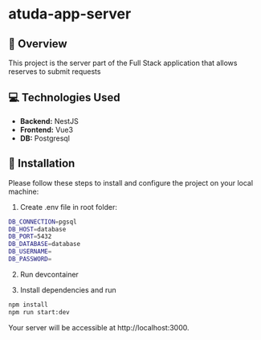 # atuda-app-server

## 🚀 Overview

This project is the server part of the Full Stack application that allows reserves to submit requests

## 💻 Technologies Used

-   **Backend:** NestJS
-   **Frontend:** Vue3
-   **DB:** Postgresql


## 🔧 Installation

Please follow these steps to install and configure the project on your local machine:

1. Create .env file in root folder:

```bash
DB_CONNECTION=pgsql
DB_HOST=database
DB_PORT=5432
DB_DATABASE=database
DB_USERNAME=
DB_PASSWORD=
```

2. Run devcontainer

3. Install dependencies and run

```bash
npm install
npm run start:dev
```   

Your server will be accessible at http://localhost:3000.